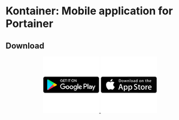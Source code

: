 # Kontainer: Mobile application for Portainer 

## Download
<p align="center">
  <a href="https://play.google.com/store/apps/details?id=com.devculi.kontainer">
    <img src="assets/google-play.svg" alt="Download from Google Play Store" style="width:150px;"/>
  </a>
  <a href="https://apps.apple.com/us/app/portainer/id6742278087">
    <img src="assets/apple.svg" alt="Download from Apple App Store" style="width:150px;"/>
  </a>
</p>
